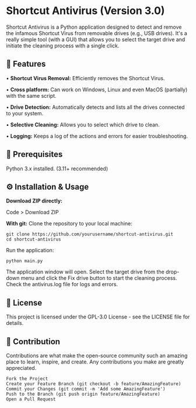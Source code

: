 # Shortcut Antivirus (Version 3.0)

Shortcut Antivirus is a Python application designed to detect and remove the infamous Shortcut Virus from removable drives (e.g., USB drives). It's a really simple tool (with a GUI) that allows you to select the target drive and initiate the cleaning process with a single click.

## 🚀 Features
• **Shortcut Virus Removal:** Efficiently removes the Shortcut Virus.

• **Cross platform:** Can work on Windows, Linux and even MacOS (partially) with the same script.

• **Drive Detection:** Automatically detects and lists all the drives connected to your system.

• **Selective Cleaning:** Allows you to select which drive to clean.

• **Logging:** Keeps a log of the actions and errors for easier troubleshooting.

## 🔧 Prerequisites

Python 3.x installed. (3.11+ recommended)

## ⚙️ Installation & Usage
**Download ZIP directly:**

Code > Download ZIP

**With git:**
Clone the repository to your local machine:
```
git clone https://github.com/yourusername/shortcut-antivirus.git
cd shortcut-antivirus
```
Run the application:
```
python main.py
```

The application window will open. Select the target drive from the drop-down menu and click the Fix drive button to start the cleaning process.
Check the antivirus.log file for logs and errors.

## 📝 License

This project is licensed under the GPL-3.0 License - see the LICENSE file for details.

## 👥 Contribution

Contributions are what make the open-source community such an amazing place to learn, inspire, and create. Any contributions you make are greatly appreciated.

```
Fork the Project
Create your Feature Branch (git checkout -b feature/AmazingFeature)
Commit your Changes (git commit -m 'Add some AmazingFeature')
Push to the Branch (git push origin feature/AmazingFeature)
Open a Pull Request
```
